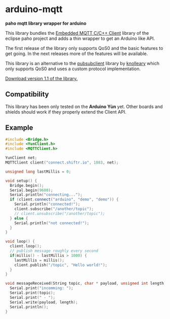 # arduino-mqtt

**paho mqtt library wrapper for arduino**

This library bundles the [Embedded MQTT C/C++ Client](https://eclipse.org/paho/clients/c/embedded/) library of the eclipse paho project and adds a thin wrapper to get an Arduino like API.

The first release of the library only supports QoS0 and the basic features to get going. In the next releases more of the features will be available.

This library is an alternative to the [pubsubclient](https://github.com/knolleary/pubsubclient) library by [knolleary](https://github.com/knolleary) which only supports QoS0 and uses a custom protocol implementation.

[Download version 1.1 of the library.](https://github.com/256dpi/arduino-mqtt/releases/download/v1.1/mqtt.zip)

## Compatibility

This library has been only tested on the **Arduino Yùn** yet. Other boards and shields should work if they properly extend the Client API.

## Example

```c++
#include <Bridge.h>
#include <YunClient.h>
#include <MQTTClient.h>

YunClient net;
MQTTClient client("connect.shiftr.io", 1883, net);

unsigned long lastMillis = 0;

void setup() {
  Bridge.begin();
  Serial.begin(9600);
  Serial.println("connecting...");
  if (client.connect("arduino", "demo", "demo")) {
    Serial.println("connected!");
    client.subscribe("/another/topic");
    // client.unsubscribe("/another/topic");
  } else {
    Serial.println("not connected!");
  }
}

void loop() {
  client.loop();
  // publish message roughly every second
  if(millis() - lastMillis > 1000) {
    lastMillis = millis();
    client.publish("/topic", "Hello world!");
  }
}

void messageReceived(String topic, char * payload, unsigned int length) {
  Serial.print("incomming: ");
  Serial.print(topic);
  Serial.print(" - ");
  Serial.write(payload, length);
  Serial.println();
}
```
